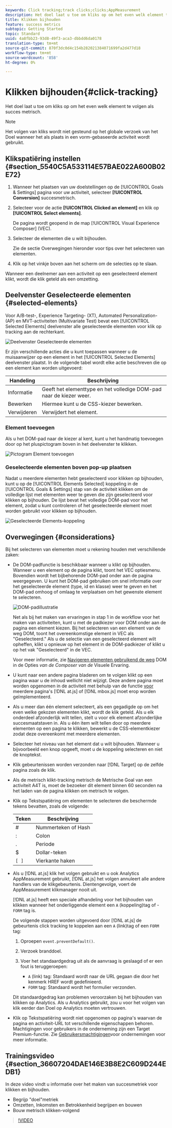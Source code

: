 ```yaml
---
keywords: Click tracking;track clicks;clicks;AppMeasurement
description: Het doel laat u toe om kliks op om het even welk element te volgen als succes metrisch.
title: Klikken bijhouden
feature: success metrics
subtopic: Getting Started
topic: Standard
uuid: 4a8fbb23-93d8-49f3-aca3-dbbdd6da0178
translation-type: tm+mt
source-git-commit: 870f3dc0d4c154b282021384071699fa2d477d18
workflow-type: tm+mt
source-wordcount: '858'
ht-degree: 0%

---
```



# Klikken bijhouden{#click-tracking}

Het doel laat u toe om kliks op om het even welk element te volgen als succes metrisch.

>[!NOTE]
>
>Het volgen van kliks wordt niet gesteund op het globale verzoek van het Doel wanneer het als plaats in een vorm-gebaseerde activiteit wordt gebruikt.

## Klikspatiëring instellen {#section_5540C5A533114E57BAE022A600B02E72}

1. Wanneer het plaatsen van uw doelstellingen op de [!UICONTROL Goals & Settings] pagina voor uw activiteit, selecteer **[!UICONTROL Conversion]** succesmetrisch.
1. Selecteer voor de actie **[!UICONTROL Clicked an element]** en klik op **[!UICONTROL Select elements]**.

   De pagina wordt geopend in de map [!UICONTROL Visual Experience Composer] (VEC).

1. Selecteer de elementen die u wilt bijhouden.

   Zie de sectie Overwegingen hieronder voor tips over het selecteren van elementen.

1. Klik op het vinkje boven aan het scherm om de selecties op te slaan.

Wanneer een deelnemer aan een activiteit op een geselecteerd element klikt, wordt die klik geteld als een omzetting.

## Deelvenster Geselecteerde elementen {#selected-elements}

Voor A/B-test-, Experience Targeting- (XT), Automated Personalization- (AP) en MVT-activiteiten (Multivariate Test) bevat een [!UICONTROL Selected Elements] deelvenster alle geselecteerde elementen voor klik op tracking aan de rechterkant.

![Deelvenster Geselecteerde elementen](/help/c-activities/r-success-metrics/assets/selected-elements.png)

Er zijn verschillende acties die u kunt toepassen wanneer u de muisaanwijzer op een element in het [!UICONTROL Selected Elements] deelvenster plaatst. In de volgende tabel wordt elke actie beschreven die op een element kan worden uitgevoerd:

| Handeling | Beschrijving |
| --- | --- |
| Informatie | Geeft het elementtype en het volledige DOM-pad naar de kiezer weer. |
| Bewerken | Hiermee kunt u de CSS-kiezer bewerken. |
| Verwijderen | Verwijdert het element. |

### Element toevoegen

Als u het DOM-pad naar de kiezer al kent, kunt u het handmatig toevoegen door op het pluspictogram boven in het deelvenster te klikken.

![Pictogram Element toevoegen](/help/c-activities/r-success-metrics/assets/add-element.png)

### Geselecteerde elementen boven pop-up plaatsen

Nadat u meerdere elementen hebt geselecteerd voor klikken op bijhouden, kunt u op de [!UICONTROL Elements Selected] koppeling in de [!UICONTROL Goals & Settings] stap van de activiteit klikken om de volledige lijst met elementen weer te geven die zijn geselecteerd voor klikken op bijhouden. De lijst bevat het volledige DOM-pad voor het element, zodat u kunt controleren of het geselecteerde element moet worden gebruikt voor klikken op bijhouden.

![Geselecteerde Elements-koppeling](/help/c-activities/r-success-metrics/assets/elements-selected-link.png)

## Overwegingen {#considerations}

Bij het selecteren van elementen moet u rekening houden met verschillende zaken:

* De DOM-padfunctie is beschikbaar wanneer u klikt op bijhouden. Wanneer u een element op de pagina klikt, toont het VEC optiesmenu. Bovendien wordt het bijbehorende DOM-pad onder aan de pagina weergegeven. U kunt het DOM-pad gebruiken om snel informatie over het geselecteerde element (type, id en klasse) weer te geven en het DOM-pad omhoog of omlaag te verplaatsen om het gewenste element te selecteren.

   ![DOM-padillustratie](/help/c-activities/r-success-metrics/assets/click-tracking-dom.png)

   Net als bij het maken van ervaringen in stap 1 in de workflow voor het maken van activiteiten, kunt u met de padkiezer voor DOM onder aan de pagina een element kiezen. Bij het selecteren van een element van de weg DOM, toont het overeenkomstige element in VEC als &quot;Geselecteerd.&quot; Als u de selectie van een geselecteerd element wilt opheffen, klikt u opnieuw op het element in de DOM-padkiezer of klikt u op het vak &quot;Geselecteerd&quot; in de VEC.

   Voor meer informatie, zie [Navigeren elementen gebruikend de weg](/help/c-experiences/c-visual-experience-composer/viztarget-options.md#dom-path) DOM in de Opties *van de Composer van de* Visuele Ervaring.

* U kunt naar een andere pagina bladeren om te volgen klikt op een pagina waar u de inhoud wellicht niet wijzigt. Deze andere pagina moet worden opgenomen in de activiteit met behulp van de functie [voor](../../c-experiences/c-visual-experience-composer/multipage-activity.md#concept_277E096063E14813AC5D8EDFA1D2ED48) meerdere pagina&#39;s [!DNL at.js] of [!DNL mbox.js] moet erop worden geïmplementeerd.
* Als u meer dan één element selecteert, als een gegadigde op om het even welke gekozen elementen klikt, wordt de klik geteld. Als u elk onderdeel afzonderlijk wilt tellen, stelt u voor elk element afzonderlijke succesmaatstaven in. Als u één item wilt tellen door op meerdere elementen op een pagina te klikken, bewerkt u de CSS-elementkiezer zodat deze overeenkomt met meerdere elementen.
* Selecteer het niveau van het element dat u wilt bijhouden. Wanneer u bijvoorbeeld een knop opgeeft, moet u de koppeling selecteren en niet de knoptekst.
* Klik gebeurtenissen worden verzonden naar [!DNL Target] op de zelfde pagina zoals de klik.
* Als de metrisch klikt-tracking metrisch de Metrische Goal van een activiteit A4T is, moet de bezoeker dit element binnen 60 seconden na het laden van de pagina klikken om metrisch te volgen.
* Klik op Tekstspatiëring om elementen te selecteren die beschermde tekens bevatten, zoals de volgende:

   | Teken | Beschrijving |
   |---|---|
   | # | Nummerteken of Hash |
   | : | Colon |
   | . | Periode |
   | $ | Dollar-teken |
   | `[ ]` | Vierkante haken |

* Als u [!DNL at.js] klik het volgen gebruikt en u ook Analytics AppMeasurement gebruikt, [!DNL at.js] het volgen annuleert alle andere handlers van de klikgebeurtenis. Dientengevolge, voert de AppMeasurement klikmanager nooit uit.

   [!DNL at.js] heeft een speciale afhandeling voor het bijhouden van klikken wanneer het onderliggende element een `A` (koppeling)tag of - `FORM` tag is.

   De volgende stappen worden uitgevoerd door [!DNL at.js] de gebeurtenis click tracking te koppelen aan een `A` (link)tag of een `FORM` tag:

   1. Oproepen `event.preventDefault()`.

   1. Verzoek branddoel.

   1. Voer het standaardgedrag uit als de aanvraag is geslaagd of er een fout is teruggeroepen:

      * `A` (link) tag: Standaard wordt naar de URL gegaan die door het kenmerk HREF wordt gedefinieerd.
      * `FORM` tag: Standaard wordt het formulier verzonden.

   Dit standaardgedrag kan problemen veroorzaken bij het bijhouden van klikken op Analytics. Als u Analytics gebruikt, zou u voor het volgen van klik eerder dan Doel op Analytics moeten vertrouwen.

* Klik op Tekstspatiëring wordt niet opgenomen op pagina&#39;s waarvan de pagina en activiteit-URL tot verschillende eigenschappen behoren. Machtigingen voor gebruikers in de onderneming zijn een Target Premium-functie. Zie [Gebruikersmachtigingen](/help/administrating-target/c-user-management/property-channel/property-channel.md)voor ondernemingen voor meer informatie.

## Trainingsvideo {#section_36607204DAE146E3B8E2C609D244EDB1}

In deze video vindt u informatie over het maken van succesmetriek voor klikken en bijhouden.

* Begrijp &quot;doel&quot;metriek
* Omzetten, Inkomsten en Betrokkenheid begrijpen en bouwen
* Bouw metrisch klikken-volgend

>[!VIDEO](https://video.tv.adobe.com/v/17380)